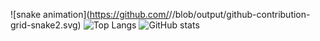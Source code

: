 ![snake animation](https://github.com/<seu Seif-S>/<seu Seif-S>/blob/output/github-contribution-grid-snake2.svg)
![Top Langs](https://github-readme-stats.vercel.app/api/top-langs/?username=Seif-S&show_icons=true&theme=midnight-purple&layout=compact)
![GitHub stats](https://github-readme-stats.vercel.app/api?username=Seif-S&show_icons=true&theme=midnight-purple&rank_icon=github&include_all_commits=true&hide=contribs)

<!-- <img src="giphy.webp" width="160" height="160"> -->
